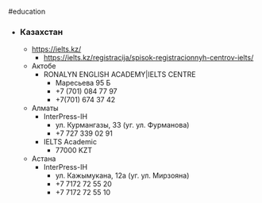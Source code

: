 #education 
- ### Казахстан
	- https://ielts.kz/
		- https://ielts.kz/registracija/spisok-registracionnyh-centrov-ielts/
	- Актобе
		- RONALYN ENGLISH ACADEMY|IELTS CENTRE	
			- Маресьева 95 Б
			- +7 (701) 084 77 97
			- +7(701) 674 37 42
	- Алматы
		- InterPress-IH
			- ул. Курмангазы, 33 (уг. ул. Фурманова)
			- +7 727 339 02 91
		- IELTS Academic
			- 77000 KZT
	- Астана
		- InterPress-IH
			- ул. Кажымукана, 12а (уг. ул. Мирзояна)
			- +7 7172 72 55 20
			- +7 7172 72 55 10